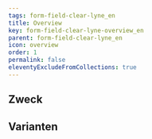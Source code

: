```yaml
---
tags: form-field-clear-lyne_en
title: Overview
key: form-field-clear-lyne-overview_en
parent: form-field-clear-lyne_en
icon: overview
order: 1
permalink: false
eleventyExcludeFromCollections: true
---
```


## Zweck

## Varianten

